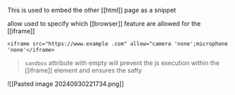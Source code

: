 This is used to embed the other [[html]] page as a snippet

allow used to specify which [[browser]] feature are allowed for the [[iframe]]

`<iframe src="https://www.example .com" allow="camera 'none';microphone 'none'</iframe>`

> `sandbox` attribute with empty will prevent the js execution within the [[iframe]] element and ensures the safty

![[Pasted image 20240930221734.png]]
